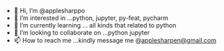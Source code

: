 - 👋 Hi, I’m @applesharppo
- 👀 I’m interested in ...python, jupyter, py-feat, pycharm
- 🌱 I’m currently learning ... all kinds that related to python
- 💞️ I’m looking to collaborate on ...python jupyter
- 📫 How to reach me ...kindly message me @applesharpen@gmail.com

<!---
applesharppo/applesharppo is a ✨ special ✨ repository because its `README.md` (this file) appears on your GitHub profile.
You can click the Preview link to take a look at your changes.
--->
